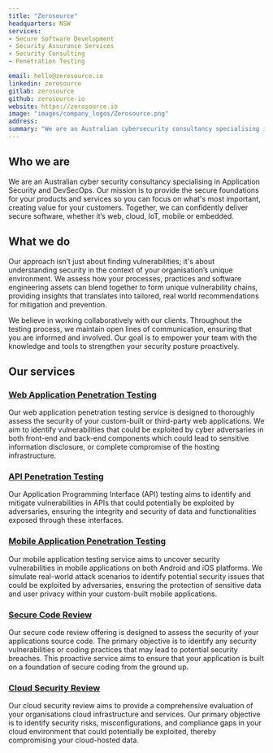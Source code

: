 ```yaml
---
title: "Zerosource"
headquarters: NSW
services:                     
- Secure Software Development
- Security Assurance Services
- Security Consulting
- Penetration Testing

email: hello@zerosource.io
linkedin: zerosource
gitlab: zerosource
github: zerosource-io
website: https://zerosource.io
image: "images/company_logos/Zerosource.png"
address: 
summary: "We are an Australian cybersecurity consultancy specialising in Application Security and DevSecOps. Our mission is to provide the secure foundations for your products and services so you can focus on what's most important, creating value for your customers. Together, we can confidently deliver secure software, whether it’s web, cloud, IoT, mobile or embedded."
---
```


## Who we are                     
We are an Australian cyber security consultancy specialising in Application Security and DevSecOps. Our mission is to provide the secure foundations for your products and services so you can focus on what's most important, creating value for your customers. Together, we can confidently deliver secure software, whether it’s web, cloud, IoT, mobile or embedded.

## What we do
Our approach isn’t just about finding vulnerabilities; it's about understanding security in the context of your organisation’s unique environment. We assess how your processes, practices and software engineering assets can blend together to form unique vulnerability chains, providing insights that translates into tailored, real world recommendations for mitigation and prevention. 
 
We believe in working collaboratively with our clients. Throughout the testing process, we maintain open lines of communication, ensuring that you are informed and involved. Our goal is to empower your team with the knowledge and tools to strengthen your security posture proactively.

## Our services
### [Web Application Penetration Testing](https://www.zerosource.io/services/)

Our web application penetration testing service is designed to thoroughly assess the security of your custom-built or third-party web applications. We aim to identify vulnerabilities that could be exploited by cyber adversaries in both front-end and back-end components which could lead to sensitive information disclosure, or complete compromise of the hosting infrastructure. 

### [API Penetration Testing](https://www.zerosource.io/services/)

Our Application Programming Interface (API) testing aims to identify and mitigate vulnerabilities in APIs that could potentially be exploited by adversaries, ensuring the integrity and security of data and functionalities exposed through these interfaces. 

### [Mobile Application Penetration Testing](https://www.zerosource.io/services/)

Our mobile application testing service aims to uncover security vulnerabilities in mobile applications on both Android and iOS platforms. We simulate real-world attack scenarios to identify potential security issues that could be exploited by adversaries, ensuring the protection of sensitive data and user privacy within your custom-built mobile applications.

### [Secure Code Review](https://www.zerosource.io/services/)

Our secure code review offering is designed to assess the security of your applications source code. The primary objective is to identify any security vulnerabilities or coding practices that may lead to potential security breaches. This proactive service aims to ensure that your application is built on a foundation of secure coding from the ground up. 

### [Cloud Security Review](https://www.zerosource.io/services/)

Our cloud security review aims to provide a comprehensive evaluation of your organisations cloud infrastructure and services. Our primary objective is to identify security risks, misconfigurations, and compliance gaps in your cloud environment that could potentially be exploited, thereby compromising your cloud-hosted data. 
